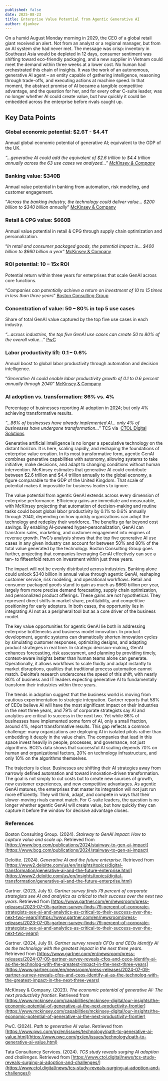 ```yaml
---
published: false
date: 2025-08-23
title: Enterprise Value Potential from Agentic Generative AI
author: djankov
---
```

On a humid August Monday morning in 2029, the CEO of a global retail giant received an alert. Not from an analyst or a regional manager, but from an AI system she had never met. The message was crisp: inventory in Southeast Asia would be depleted in 12 days, consumer sentiment was shifting toward eco-friendly packaging, and a new supplier in Vietnam could meet the demand within three weeks at a lower cost. No human had orchestrated this chain of insights. It was the work of an autonomous, generative AI agent – an entity capable of gathering intelligence, reasoning through trade-offs, and executing actions at machine speed. In that moment, the abstract promise of AI became a tangible competitive advantage, and the question for her, and for every other C-suite leader, was no longer whether AI could create value, but how quickly it could be embedded across the enterprise before rivals caught up.

## Key Data Points

### Global economic potential: $2.6T - $4.4T

Annual global economic potential of generative AI; equivalent to the GDP of the UK.

_“…generative AI could add the equivalent of $2.6 trillion to $4.4 trillion annually across the 63 use cases we analyzed…”_ [_McKinsey & Company_](https://www.mckinsey.com/capabilities/mckinsey-digital/our-insights/the-economic-potential-of-generative-ai-the-next-productivity-frontier)

### Banking value: $340B

Annual value potential in banking from automation, risk modeling, and customer engagement.

“_Across the banking industry, the technology could deliver value… $200 billion to $340 billion annually_” [McKinsey & Company](https://www.mckinsey.com/capabilities/mckinsey-digital/our-insights/the-economic-potential-of-generative-ai-the-next-productivity-frontier)

### Retail & CPG value: $660B

Annual value potential in retail & CPG through supply chain optimization and personalization.

“_In retail and consumer packaged goods, the potential impact is… $400 billion to $660 billion a year_” [McKinsey & Company](https://www.mckinsey.com/capabilities/mckinsey-digital/our-insights/the-economic-potential-of-generative-ai-the-next-productivity-frontier)

### ROI potential: 10 – 15x ROI

Potential return within three years for enterprises that scale GenAI across core functions.

“_Companies can potentially achieve a return on investment of 10 to 15 times in less than three years_” [Boston Consulting Group](https://www.bcg.com/publications/2024/stairway-to-gen-ai-impact)

### Concentration of value: 50 – 80% in top 5 use cases

Share of total GenAI value captured by the top five use cases in each industry.

_“…across industries, the top five GenAI use cases can create 50 to 80% of the overall value…_” [PwC](https://www.pwc.com/gx/en/issues/technology/path-to-generative-ai-value.html)

### Labor productivity lift: 0.1 – 0.6%

Annual boost to global labor productivity through automation and decision intelligence.

“_Generative AI could enable labor productivity growth of 0.1 to 0.6 percent annually through 2040_” [McKinsey & Company](https://www.mckinsey.com/capabilities/mckinsey-digital/our-insights/the-economic-potential-of-generative-ai-the-next-productivity-frontier)

### AI adoption vs. transformation: 86% vs. 4%

Percentage of businesses reporting AI adoption in 2024; but only 4% achieving transformative results.

_“…86% of businesses have already implemented AI… only 4% of businesses have undergone transformation…_” TCS via  [CTOL Di](https://www.ctol.digital/news/tcs-study-reveals-surging-ai-adoption-and-challenges/)[git](https://www.pwc.com/gx/en/issues/technology/path-to-generative-ai-value.html?utm_source=chatgpt.com)[al Solutions](https://www.ctol.digital/news/tcs-study-reveals-surging-ai-adoption-and-challenges/)

Generative artificial intelligence is no longer a speculative technology on the distant horizon. It is here, scaling rapidly, and reshaping the foundations of enterprise value creation. In its most transformative form, agentic GenAI combines generative capabilities with autonomy, allowing systems to take initiative, make decisions, and adapt to changing conditions without human intervention. McKinsey estimates that generative AI could contribute between $2.6 trillion and $4.4 trillion annually to the global economy, a figure comparable to the GDP of the United Kingdom. That scale of potential makes it impossible for business leaders to ignore.

The value potential from agentic GenAI extends across every dimension of enterprise performance. Efficiency gains are immediate and measurable, with McKinsey projecting that automation of decision-making and routine tasks could boost global labor productivity by 0.1% to 0.6% annually through 2040, depending on how quickly organizations can adopt the technology and redeploy their workforce. The benefits go far beyond cost savings. By enabling AI-powered hyper-personalization, GenAI can transform sales, marketing, and customer engagement into engines of revenue growth. PwC’s analysis shows that the top five generative AI use cases in any given industry can account for between 50% and 80% of the total value generated by the technology. Boston Consulting Group goes further, projecting that companies leveraging GenAI effectively can see a ten- to fifteenfold return on investment within just three years.

The impact will not be evenly distributed across industries. Banking alone could unlock $340 billion in annual value through agentic GenAI, reshaping customer service, risk modeling, and operational workflows. Retail and consumer packaged goods stand to gain as much as $660 billion per year, largely from more precise demand forecasting, supply chain optimization, and personalized product offerings. These gains are not hypothetical. They represent direct shifts in market share, profitability, and competitive positioning for early adopters. In both cases, the opportunity lies in integrating AI not as a peripheral tool but as a core driver of the business model.

The key value opportunities for agentic GenAI lie both in addressing enterprise bottlenecks and business model innovation. In product development, agentic systems can dramatically shorten innovation cycles by simulating customer responses, optimizing designs, and adapting product strategies in real time. In strategic decision-making, GenAI enhances forecasting, risk assessment, and planning by providing timely, context-aware insights better than human teams alone can generate. Operationally, it allows workflows to scale fluidly and adapt instantly to market disruptions, qualities that traditional process automation cannot match. Deloitte’s research underscores the speed of this shift, with nearly 80% of business and IT leaders expecting generative AI to fundamentally transform their industries within three years.

The trends in adoption suggest that the business world is moving from cautious experimentation to strategic integration. Gartner reports that 58% of CEOs believe AI will have the most significant impact on their industries in the next three years, and 79% of corporate strategists say AI and analytics are critical to success in the next two. Yet while 86% of businesses have implemented some form of AI, only a small fraction, around 4%, report transformative results. This gap reflects a common challenge: many organizations are deploying AI in isolated pilots rather than embedding it deeply in the value chain. The companies that lead in this space invest heavily in people, processes, and governance, not just algorithms. BCG’s data shows that successful AI scaling depends 70% on human and organizational factors, 20% on technology infrastructure, and only 10% on the algorithms themselves.

The trajectory is clear. Businesses are shifting their AI strategies away from narrowly defined automation and toward innovation-driven transformation. The goal is not simply to cut costs but to create new sources of growth, new customer experiences, and new competitive advantages. As agentic GenAI matures, the enterprises that master its integration will not just run more efficiently. They will think, adapt, and compete in ways that their slower-moving rivals cannot match. For C-suite leaders, the question is no longer whether agentic GenAI will create value, but how quickly they can capture it before the window for decisive advantage closes.

### References

Boston Consulting Group. (2024). _Stairway to GenAI impact: How to capture value and scale up_. Retrieved from [https://www.bcg.com/publications/2024/stairway-to-gen-ai-impact](https://www.bcg.com/publications/2024/stairway-to-gen-ai-impact)

Deloitte. (2024). _Generative AI and the future enterprise_. Retrieved from [https://www2.deloitte.com/us/en/insights/topics/digital-transformation/generative-ai-and-the-future-enterprise.html](https://www2.deloitte.com/us/en/insights/topics/digital-transformation/generative-ai-and-the-future-enterprise.html)

Gartner. (2023, July 5). _Gartner survey finds 79 percent of corporate strategists see AI and analytics as critical to their success over the next two years_. Retrieved from [https://www.gartner.com/en/newsroom/press-releases/2023-07-05-gartner-survey-finds-79-percent-of-corporate-strategists-see-ai-and-analytics-as-critical-to-their-success-over-the-next-two-years](https://www.gartner.com/en/newsroom/press-releases/2023-07-05-gartner-survey-finds-79-percent-of-corporate-strategists-see-ai-and-analytics-as-critical-to-their-success-over-the-next-two-years)

Gartner. (2024, July 9). _Gartner survey reveals CFOs and CEOs identify AI as the technology with the greatest impact in the next three years_. Retrieved from [https://www.gartner.com/en/newsroom/press-releases/2024-07-09-gartner-survey-reveals-cfos-and-ceos-identify-ai-as-the-technolog-with-the-greatest-impact-in-the-next-three-years](https://www.gartner.com/en/newsroom/press-releases/2024-07-09-gartner-survey-reveals-cfos-and-ceos-identify-ai-as-the-technolog-with-the-greatest-impact-in-the-next-three-years)

McKinsey & Company. (2023). _The economic potential of generative AI: The next productivity frontier_. Retrieved from [https://www.mckinsey.com/capabilities/mckinsey-digital/our-insights/the-economic-potential-of-generative-ai-the-next-productivity-frontier](https://www.mckinsey.com/capabilities/mckinsey-digital/our-insights/the-economic-potential-of-generative-ai-the-next-productivity-frontier)

PwC. (2024). _Path to generative AI value_. Retrieved from [https://www.pwc.com/gx/en/issues/technology/path-to-generative-ai-value.html](https://www.pwc.com/gx/en/issues/technology/path-to-generative-ai-value.html)

Tata Consultancy Services. (2024). _TCS study reveals surging AI adoption and challenges_. Retrieved from [https://www.ctol.digital/news/tcs-study-reveals-surging-ai-adoption-and-challenges/](https://www.ctol.digital/news/tcs-study-reveals-surging-ai-adoption-and-challenges/)